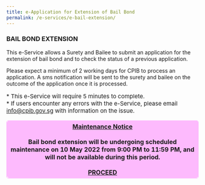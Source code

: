 ```yaml
---
title: e-Application for Extension of Bail Bond
permalink: /e-services/e-bail-extension/
---
```


<head>
<style>
table, th, td {
  border: 1px solid #FDBAFD;
  border-collapse: collapse;
  border-radius: 5px;
}
th, td {
  background-color: #FDBAFD;
}
</style>
</head>


### **BAIL BOND EXTENSION**

This e-Service allows a Surety and Bailee to submit an application for the extension of bail bond and to check the status of a previous application.

Please expect a minimum of 2 working days for CPIB to process an application. A sms notification will be sent to the surety and bailee on the outcome of the application once it is processed.

<p style="font-size:15px">
* This e-Service will require 5 minutes to complete.<br>
* If users encounter any errors with the e-Service, please email <a href = "mailto: info@cpib.gov.sg">info@cpib.gov.sg</a> with information on the issue.
</p>

<table style="width:100%">
  <tr>
    <th><U>Maintenance Notice</U><br><br>
       Bail bond extension will be undergoing scheduled maintenance on 10 May 2022 from 9:00 PM to 11:59 PM, and will not be available during this period.<br><br>
       <a class="button_special" href="https://bail.cpib.gov.sg">PROCEED</a>
    </th>
  </tr>
 </table>
